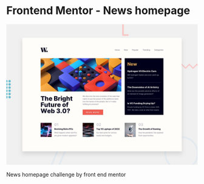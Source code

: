 # Frontend Mentor - News homepage

![Design preview for the News homepage coding challenge](./design/desktop-preview.jpg)

News homepage challenge by front end mentor

